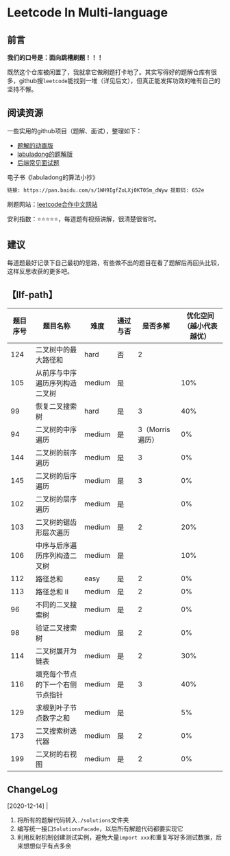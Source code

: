 # Leetcode In Multi-language

## 前言

**我们的口号是：面向跳槽刷题！！！**

既然这个仓库被闲置了，我就拿它做刷题打卡地了。其实写得好的题解仓库有很多，github搜`leetcode`能找到一堆（详见后文），但真正能发挥功效的唯有自己的坚持不懈。

## 阅读资源

一些实用的github项目（题解、面试），整理如下：

- [题解的动画版](https://github.com/MisterBooo/LeetCodeAnimation)
- [labuladong的题解版](https://github.com/labuladong/fucking-algorithm)
- [后端常见面试题](https://github.com/yuanguangxin/LeetCode/blob/master/Rocket.md)

电子书《labuladong的算法小抄》
```bash
链接: https://pan.baidu.com/s/1WH9IgfZoLXj0KT0Sm_dWyw 提取码: 652e
```

刷题网站：[leetcode合作中文网站](https://leetcode-cn.com/) 

安利指数：:star::star::star::star::star:，每道题有视频讲解，很清楚很省时。

## 建议

每道题最好记录下自己最初的思路，有些做不出的题目在看了题解后再回头比较，这样反思收获的更多吧。

## 【llf-path】

| 题目序号 | 题目名称 | 难度 | 通过与否 | 是否多解 | 优化空间（越小代表越优） |
| -- | -- | -- | -- | -- | -- |
| 124 | 二叉树中的最大路径和 | hard | 否 | 2 | |
| 105 | 从前序与中序遍历序列构造二叉树 | medium | 是 | | 10% |
| 99 |  恢复二叉搜索树 | hard | 是 | 3 | 40% |
| 94 | 二叉树的中序遍历 | medium | 是 | 3（Morris遍历） | 0% |
| 144 | 二叉树的前序遍历 | medium | 是 | 3 | 0% |
| 145 | 二叉树的后序遍历 | medium | 是 | 3 | 0% |
| 102 | 二叉树的层序遍历 | medium | 是 |  | 0% |
| 103 | 二叉树的锯齿形层次遍历 | medium | 是 | 2 | 20% | 
| 106 | 中序与后序遍历序列构造二叉树 | medium | 是 |  | 10% | 
| 112 | 路径总和 | easy | 是 | 2 | 0% |
| 113 | 路径总和 II | medium | 是 | 2 | 0% |
| 96 | 不同的二叉搜索树 | medium | 是 | 2 | 0% |
| 98 | 验证二叉搜索树 | medium | 是 | 2 | 0% | 
| 114 | 二叉树展开为链表 | medium | 是 | 2 | 30% | 
| 116 | 填充每个节点的下一个右侧节点指针 | medium | 是 | 3 | 40% |
| 129 | 求根到叶子节点数字之和 | medium | 是 |  | 5% |
| 173 | 二叉搜索树迭代器 | medium | 是 | 2 | 0% |
| 199 | 二叉树的右视图 | medium | 是 | 2 | 0% |


## ChangeLog

[2020-12-14] | 
1. 将所有的题解代码转入`./solutions`文件夹
2. 编写统一接口`SolutionsFacade`，以后所有解题代码都要实现它
3. 利用反射机制创建测试实例，避免大量`import xxx`和重复写好多测试数据，后来想想似乎有点多余